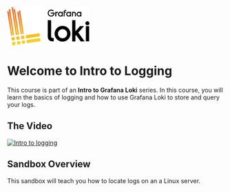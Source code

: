 <img src="../assets/loki-logo.png" style=" height: 90px">


# Welcome to Intro to Logging

This course is part of an **Intro to Grafana Loki** series. In this course, you will learn the basics of logging and how to use Grafana Loki to store and query your logs.

## The Video

[![Intro to logging](placeholder)](placeholder)


## Sandbox Overview

This sandbox will teach you how to locate logs on an a Linux server. 
